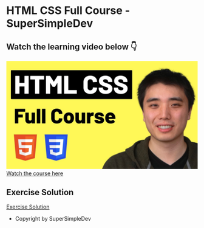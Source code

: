 # HTML CSS Full Course - SuperSimpleDev

## Watch the learning video below 👇

![images](/images/image.jpg)
<br>
[Watch the course here](https://www.youtube.com/watch?v=G3e-cpL7ofc?si=V0g1uGZQ4A5JbwH0)

## Exercise Solution

[Exercise Solution](https://github.com/SuperSimpleDev/html-css-course)

- Copyright by SuperSimpleDev
